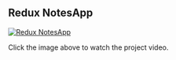 ## Redux NotesApp

[![Redux NotesApp](https://img.youtube.com/vi/JK9FCW83PkI/sddefault.jpg)](https://youtu.be/JK9FCW83PkI)

Click the image above to watch the project video.
